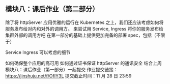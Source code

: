 ## 模块八：课后作业（第二部分）
除了将 httpServer 应用优雅的运行在 Kubernetes 之上，我们还应该考虑如何将服务发布给对内和对外的调用方。
来尝试用 Service, Ingress 将你的服务发布给集群外部的调用方吧
在第一部分的基础上提供更加完备的部署 spec，包括（不限于）

Service
Ingress
可以考虑的细节

如何确保整个应用的高可用
如何通过证书保证 httpServer 的通讯安全
结合上周模块八：课后作业（第一部分）一起提交
作业提交链接： https://jinshuju.net/f/OfIY3L
提交截止时间：11 月 28 日 23:59